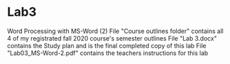 # Lab3
Word Processing with MS-Word (2)
File "Course outlines folder" contains all 4 of my registrated fall 2020 course's semester outlines
File "Lab 3.docx" contains the Study plan and is the final completed copy of this lab
File "Lab03_MS-Word-2.pdf" contains the teachers instructions for this lab
